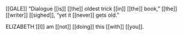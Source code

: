 [[GALE]]
“Dialogue [[is]] [[the]] oldest trick [[in]] [[the]] book,” [[the]] [[writer]] [[sighed]], “yet it [[never]] gets old.”

ELIZABETH
[[I]] am [[not]] [[doing]] this [[with]] [[you]].

